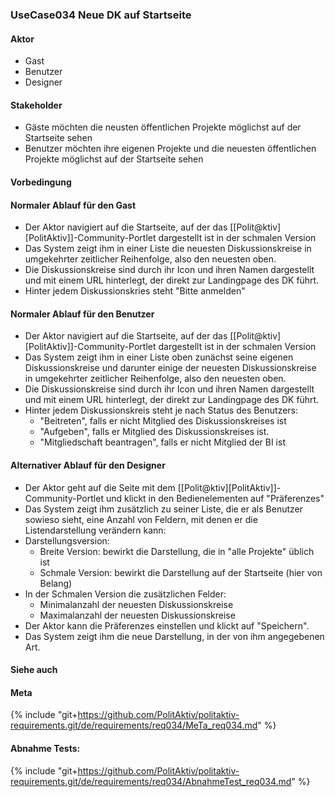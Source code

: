 
### UseCase034 Neue DK auf Startseite

#### Aktor
 * Gast
 * Benutzer
 * Designer


#### Stakeholder
 * Gäste möchten die neusten öffentlichen Projekte möglichst auf der Startseite sehen
 * Benutzer möchten ihre eigenen Projekte und die neuesten öffentlichen Projekte möglichst auf der Startseite sehen


#### Vorbedingung

#### Normaler Ablauf für den Gast
 * Der Aktor navigiert auf die Startseite, auf der das [[Polit@ktiv][PolitAktiv]]-Community-Portlet dargestellt ist in der schmalen Version
 * Das System zeigt ihm in einer Liste die neuesten Diskussionskreise in umgekehrter zeitlicher Reihenfolge, also den neuesten oben.
 * Die Diskussionskreise sind durch ihr Icon und ihren Namen dargestellt und mit einem URL hinterlegt, der direkt zur Landingpage des DK führt.
 * Hinter jedem Diskussionskries steht "Bitte anmelden"


#### Normaler Ablauf für den Benutzer
 * Der Aktor navigiert auf die Startseite, auf der das [[Polit@ktiv][PolitAktiv]]-Community-Portlet dargestellt ist in der schmalen Version
 * Das System zeigt ihm in einer Liste oben zunächst seine eigenen Diskussionskreise und darunter einige der neuesten Diskussionskreise in umgekehrter zeitlicher Reihenfolge, also den neuesten oben.
 * Die Diskussionskreise sind durch ihr Icon und ihren Namen dargestellt und mit einem URL hinterlegt, der direkt zur Landingpage des DK führt.
 * Hinter jedem Diskussionskreis steht je nach Status des Benutzers:
   * "Beitreten", falls er nicht Mitglied des Diskussionskreises ist
   * "Aufgeben", falls er Mitglied des Diskussionskreises ist.
   * "Mitgliedschaft beantragen", falls er nicht Mitglied der BI ist


#### Alternativer Ablauf für den Designer
 * Der Aktor geht auf die Seite mit dem [[Polit@ktiv][PolitAktiv]]-Community-Portlet und klickt in den Bedienelementen auf "Präferenzes"
 * Das System zeigt ihm zusätzlich zu seiner Liste, die er als Benutzer sowieso sieht, eine Anzahl von Feldern, mit denen er die Listendarstellung verändern kann:
 * Darstellungsversion:
   * Breite Version: bewirkt die Darstellung, die in "alle Projekte" üblich ist
   * Schmale Version: bewirkt die Darstellung auf der Startseite (hier von Belang)
 * In der Schmalen Version die zusätzlichen Felder:
   * Minimalanzahl der neuesten Diskussionskreise
   * Maximalanzahl der neuesten Diskussionskreise
 * Der Aktor kann die Präferenzes einstellen und klickt auf "Speichern".
 * Das System zeigt ihm die neue Darstellung, in der von ihm angegebenen Art.


#### Siehe auch

#### Meta
{% include "git+https://github.com/PolitAktiv/politaktiv-requirements.git/de/requirements/req034/MeTa_req034.md" %} 


#### Abnahme Tests:
{% include "git+https://github.com/PolitAktiv/politaktiv-requirements.git/de/requirements/req034/AbnahmeTest_req034.md" %} 
